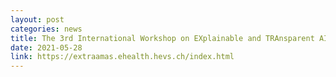 ```yaml
---
layout: post
categories: news
title: The 3rd International Workshop on EXplainable and TRAnsparent AI and Multi-Agent Systems  (PC member)
date: 2021-05-28
link: https://extraamas.ehealth.hevs.ch/index.html
---
```

